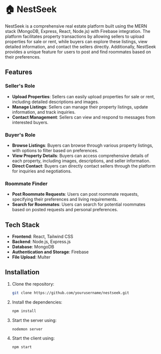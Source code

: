 # 🏠 NestSeek

NestSeek is a comprehensive real estate platform built using the MERN stack (MongoDB, Express, React, Node.js) with Firebase integration. The platform facilitates property transactions by allowing sellers to upload properties for sale or rent, while buyers can explore these listings, view detailed information, and contact the sellers directly. Additionally, NestSeek provides a unique feature for users to post and find roommates based on their preferences.

## Features

### Seller's Role

- **Upload Properties**: Sellers can easily upload properties for sale or rent, including detailed descriptions and images.
- **Manage Listings**: Sellers can manage their property listings, update information, and track inquiries.
- **Contact Management**: Sellers can view and respond to messages from interested buyers.

### Buyer's Role

- **Browse Listings**: Buyers can browse through various property listings, with options to filter based on preferences.
- **View Property Details**: Buyers can access comprehensive details of each property, including images, descriptions, and seller information.
- **Direct Contact**: Buyers can directly contact sellers through the platform for inquiries and negotiations.

### Roommate Finder

- **Post Roommate Requests**: Users can post roommate requests, specifying their preferences and living requirements.
- **Search for Roommates**: Users can search for potential roommates based on posted requests and personal preferences.

## Tech Stack

- **Frontend**: React, Tailwind CSS
- **Backend**: Node.js, Express.js
- **Database**: MongoDB
- **Authentication and Storage**: Firebase
- **File Upload**: Multer

## Installation

1. Clone the repository:
   ```bash
   git clone https://github.com/yourusername/nestseek.git

2. Install the dependencies:
   ```bash
   npm install

3. Start the server using:
   ```bash
   nodemon server

4. Start the client using:
   ```bash
   npm start


